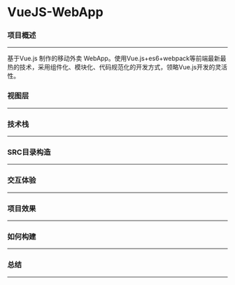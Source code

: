 # VueJS-WebApp

### 项目概述 
---
基于Vue.js 制作的移动外卖 WebApp。使用Vue.js+es6+webpack等前端最新最热的技术，采用组件化、模块化、代码规范化的开发方式，领略Vue.js开发的灵活性。
### 视图层 
---
### 技术栈 
---
### SRC目录构造 
---
### 交互体验 
---
### 项目效果 
---
### 如何构建 
---
### 总结 
---









